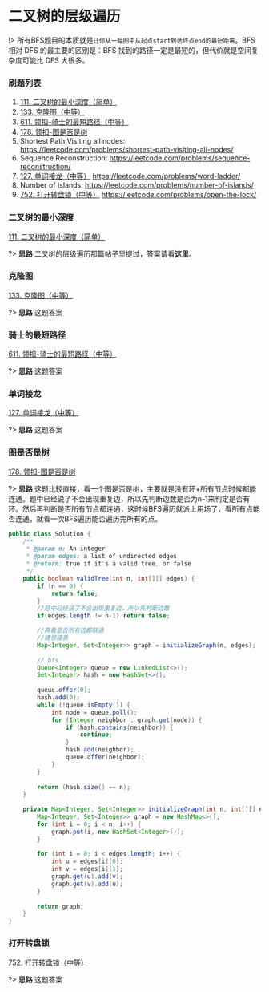 # 二叉树的层级遍历

!> 所有BFS题目的本质就是`让你从一幅图中从起点start到达终点end的最短距离`。BFS 相对 DFS 的最主要的区别是：BFS 找到的路径一定是最短的，但代价就是空间复杂度可能比 DFS 大很多。

### **刷题列表**
1. [111. 二叉树的最小深度（简单）](#二叉树的最小深度) 
1. [133. 克隆图（中等）](#克隆图)
1. [611. 领扣-骑士的最短路径（中等）](#骑士的最短路径)
1. [178. 领扣-图是否是树](#图是否是树) 
1. Shortest Path Visiting all nodes: https://leetcode.com/problems/shortest-path-visiting-all-nodes/
1. Sequence Reconstruction: https://leetcode.com/problems/sequence-reconstruction/
1. [127. 单词接龙（中等）](#单词接龙) https://leetcode.com/problems/word-ladder/
1. Number of Islands: https://leetcode.com/problems/number-of-islands/ 
1. [752. 打开转盘锁（中等）](#打开转盘锁) https://leetcode.com/problems/open-the-lock/


### 二叉树的最小深度
[111. 二叉树的最小深度（简单）](https://leetcode.com/problems/minimum-depth-of-binary-tree/)

?> **思路** 二叉树的层级遍历那篇帖子里提过，答案请看[**这里**](./coding/bfs/levels?id=二叉树的最小深度)。

### 克隆图
[133. 克隆图（中等）](https://leetcode.com/problems/clone-graph/) 

?> **思路** 这题答案

### 骑士的最短路径
[611. 领扣-骑士的最短路径（中等）](https://www.lintcode.com/problem/611/) 

?> **思路** 这题答案

### 单词接龙
[127. 单词接龙（中等）](https://leetcode.com/problems/word-ladder/) 

?> **思路** 这题答案

### 图是否是树
[178. 领扣-图是否是树](https://www.lintcode.com/problem/178/) 

?> **思路** 这题比较直接，看一个图是否是树，主要就是没有环+所有节点时候都能连通。题中已经说了不会出现重复边，所以先判断边数是否为n-1来判定是否有环。然后再判断是否所有节点都连通，这时候BFS遍历就派上用场了，看所有点能否连通，就看一次BFS遍历能否遍历完所有的点。

```java
public class Solution {
    /**
     * @param n: An integer
     * @param edges: a list of undirected edges
     * @return: true if it's a valid tree, or false
     */
    public boolean validTree(int n, int[][] edges) {
        if (n == 0) {
            return false;
        }
        //题中已经说了不会出现重复边，所以先判断边数
        if(edges.length != n-1) return false;

        //再看是否所有边都联通
        //建邻接表
        Map<Integer, Set<Integer>> graph = initializeGraph(n, edges);
        
        // bfs
        Queue<Integer> queue = new LinkedList<>();
        Set<Integer> hash = new HashSet<>();
        
        queue.offer(0);
        hash.add(0);
        while (!queue.isEmpty()) {
            int node = queue.poll();
            for (Integer neighbor : graph.get(node)) {
                if (hash.contains(neighbor)) {
                    continue;
                }
                hash.add(neighbor);
                queue.offer(neighbor);
            }
        }
        
        return (hash.size() == n);
    }
    
    private Map<Integer, Set<Integer>> initializeGraph(int n, int[][] edges) {
        Map<Integer, Set<Integer>> graph = new HashMap<>();
        for (int i = 0; i < n; i++) {
            graph.put(i, new HashSet<Integer>());
        }
        
        for (int i = 0; i < edges.length; i++) {
            int u = edges[i][0];
            int v = edges[i][1];
            graph.get(u).add(v);
            graph.get(v).add(u);
        }
        
        return graph;
    }
}
```
### 打开转盘锁
[752. 打开转盘锁（中等）](https://leetcode.com/problems/open-the-lock/) 

?> **思路** 这题答案
